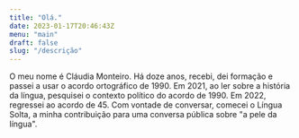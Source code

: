 ```yaml
---
title: "Olá."
date: 2023-01-17T20:46:43Z
menu: "main"
draft: false
slug: "/descrição"
---
```


O meu nome é Cláudia Monteiro. Há doze anos, recebi, dei formação e passei a usar o acordo ortográfico de 1990. Em 2021, ao ler sobre a história da língua, pesquisei o contexto político do acordo de 1990. Em 2022, regressei ao acordo de 45. Com vontade de conversar, comecei o Língua Solta, a minha contribuição para uma conversa pública sobre "a pele da língua".